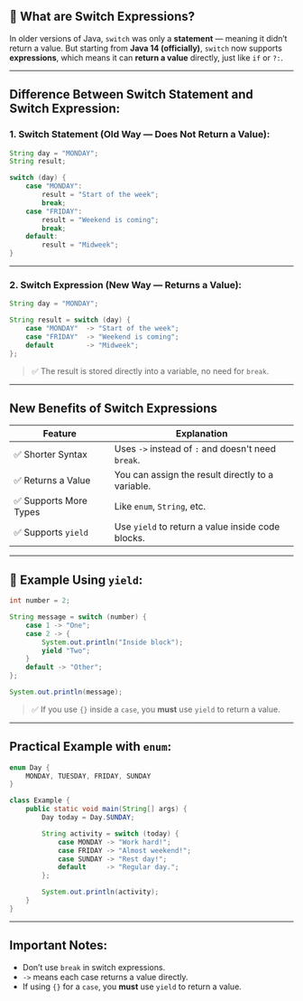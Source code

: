 ## 🧠 What are **Switch Expressions**?

In older versions of Java, `switch` was only a **statement** — meaning it didn’t return a value. But starting from **Java 14 (officially)**, `switch` now supports **expressions**, which means it can **return a value** directly, just like `if` or `?:`.

---

## Difference Between Switch Statement and Switch Expression:

### 1. Switch Statement (Old Way — Does Not Return a Value):

```java
String day = "MONDAY";
String result;

switch (day) {
    case "MONDAY":
        result = "Start of the week";
        break;
    case "FRIDAY":
        result = "Weekend is coming";
        break;
    default:
        result = "Midweek";
}
```

---

### 2. Switch Expression (New Way — Returns a Value):

```java
String day = "MONDAY";

String result = switch (day) {
    case "MONDAY"  -> "Start of the week";
    case "FRIDAY"  -> "Weekend is coming";
    default        -> "Midweek";
};
```

> ✅ The result is stored directly into a variable, no need for `break`.

---

## New Benefits of Switch Expressions

| Feature               | Explanation                                        |
| --------------------- | -------------------------------------------------- |
| ✅ Shorter Syntax      | Uses `->` instead of `:` and doesn't need `break`. |
| ✅ Returns a Value     | You can assign the result directly to a variable.  |
| ✅ Supports More Types | Like `enum`, `String`, etc.                        |
| ✅ Supports `yield`    | Use `yield` to return a value inside code blocks.  |

---

## 🧪 Example Using `yield`:

```java
int number = 2;

String message = switch (number) {
    case 1 -> "One";
    case 2 -> {
        System.out.println("Inside block");
        yield "Two";
    }
    default -> "Other";
};

System.out.println(message);
```

> ✅ If you use `{}` inside a `case`, you **must** use `yield` to return a value.

---

## Practical Example with `enum`:

```java
enum Day {
    MONDAY, TUESDAY, FRIDAY, SUNDAY
}

class Example {
    public static void main(String[] args) {
        Day today = Day.SUNDAY;

        String activity = switch (today) {
            case MONDAY -> "Work hard!";
            case FRIDAY -> "Almost weekend!";
            case SUNDAY -> "Rest day!";
            default     -> "Regular day.";
        };

        System.out.println(activity);
    }
}
```

---

## Important Notes:

* Don’t use `break` in switch expressions.
* `->` means each case returns a value directly.
* If using `{}` for a `case`, you **must** use `yield` to return a value.